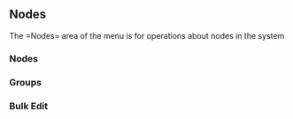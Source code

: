## Nodes

The =Nodes= area of the menu is for operations about nodes in the system

### Nodes

### Groups

### Bulk Edit

